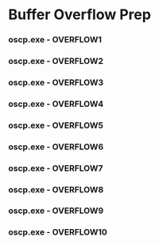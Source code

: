 # Buffer Overflow Prep

### oscp.exe - OVERFLOW1

### oscp.exe - OVERFLOW2

### oscp.exe - OVERFLOW3

### oscp.exe - OVERFLOW4

### oscp.exe - OVERFLOW5

### oscp.exe - OVERFLOW6

### oscp.exe - OVERFLOW7

### oscp.exe - OVERFLOW8

### oscp.exe - OVERFLOW9

### oscp.exe - OVERFLOW10
